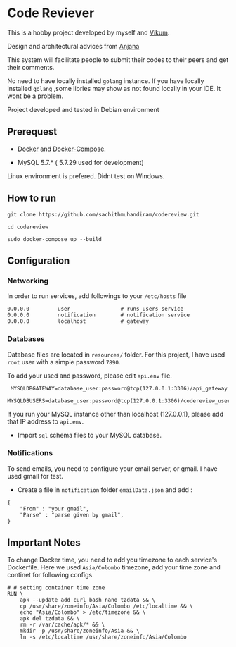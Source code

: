 # Code Reviever 

This is a hobby project developed by myself and [Vikum](https://www.linkedin.com/in/vikum-dheemantha-b2449a146/).

Design and architectural advices from [Anjana](https://www.linkedin.com/in/anjana-kasun-arayawatta-55114b48/)

This system will facilitate people to submit their codes to their peers and get their comments.

No need to have locally installed `golang` instance. If you have locally installed `golang` ,some libries may show as not found locally in your IDE. It wont be a problem. 

Project developed and tested in Debian environment

## Prerequest

* [Docker](https://www.docker.com/) and [Docker-Compose](https://docs.docker.com/compose/).

* MySQL 5.7.* ( 5.7.29 used for development)

Linux environment is prefered. Didnt test on Windows.

## How to run

`git clone https://github.com/sachithmuhandiram/codereview.git`

`cd codereview`

`sudo docker-compose up --build`


## Configuration

### Networking

In order to run services, add followings to your `/etc/hosts` file 
```
0.0.0.0         user                # runs users service
0.0.0.0         notification        # notification service
0.0.0.0         localhost           # gateway
```

### Databases

Database files are located in `resources/` folder. For this project, I have used `root` user with a simple password `7890`. 

To add your used and password, please edit `api.env` file.

```
 MYSQLDBGATEWAY=database_user:password@tcp(127.0.0.1:3306)/api_gateway
 MYSQLDBUSERS=database_user:password@tcp(127.0.0.1:3306)/codereview_users
```

If you run your MySQL instance other than localhost (127.0.0.1), please add that IP address to `api.env`.

* Import `sql` schema files to your MySQL database.

### Notifications

To send emails, you need to configure your email server, or gmail. I have used gmail for test.

* Create a file in `notification` folder `emailData.json` and add :

```
{
    "From" : "your gmail",
    "Parse" : "parse given by gmail",
}
```

## Important Notes

To change Docker time, you need to add you timezone to each service's Dockerfile.
Here we used `Asia/Colombo` timezone, add your time zone and continet for following configs.

```
# # setting container time zone
RUN \
    apk --update add curl bash nano tzdata && \
    cp /usr/share/zoneinfo/Asia/Colombo /etc/localtime && \
    echo "Asia/Colombo" > /etc/timezone && \
    apk del tzdata && \
    rm -r /var/cache/apk/* && \
    mkdir -p /usr/share/zoneinfo/Asia && \
    ln -s /etc/localtime /usr/share/zoneinfo/Asia/Colombo
```